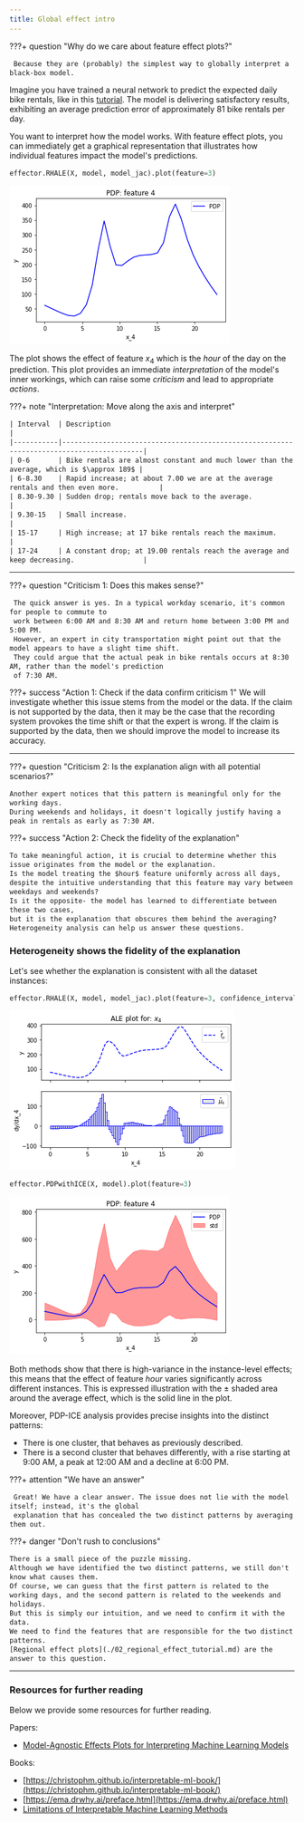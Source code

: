 ```yaml
---
title: Global effect intro
---
```


???+ question "Why do we care about feature effect plots?"
     
     Because they are (probably) the simplest way to globally interpret a black-box model.


Imagine you have trained a neural network to predict the expected daily bike rentals,
like in this [tutorial](./tutorials/03_bike_sharing_dataset.md).
The model is delivering satisfactory results, 
exhibiting an average prediction error of approximately $81$ bike rentals per day.

You want to interpret how the model works. 
With feature effect plots, you can immediately get a graphical representation that illustrates 
how individual features impact the model's predictions.

```python
effector.RHALE(X, model, model_jac).plot(feature=3)
```

![Feature effect plot](./tutorials/03_bike_sharing_dataset_files/03_bike_sharing_dataset_13_0.png)

The plot shows the effect of feature $x_4$ which is the $hour$ of the day on the prediction.
This plot provides an immediate *interpretation* of the model's inner workings,
which can raise some *criticism* and lead to appropriate *actions*.

???+ note "Interpretation: Move along the axis and interpret"
     
    | Interval  | Description                                                                              |
    |-----------|------------------------------------------------------------------------------------------|
    | 0-6       | Bike rentals are almost constant and much lower than the average, which is $\approx 189$ |
    | 6-8.30    | Rapid increase; at about 7.00 we are at the average rentals and then even more.          |
    | 8.30-9.30 | Sudden drop; rentals move back to the average.                                           |
    | 9.30-15   | Small increase.                                                                          |
    | 15-17     | High increase; at 17 bike rentals reach the maximum.                                     |
    | 17-24     | A constant drop; at 19.00 rentals reach the average and keep decreasing.                 |

--- 

???+ question "Criticism 1: Does this makes sense?"

     The quick answer is yes. In a typical workday scenario, it's common for people to commute to 
     work between 6:00 AM and 8:30 AM and return home between 3:00 PM and 5:00 PM.
     However, an expert in city transportation might point out that the model appears to have a slight time shift. 
     They could argue that the actual peak in bike rentals occurs at 8:30 AM, rather than the model's prediction 
     of 7:30 AM.

???+ success "Action 1: Check if the data confirm criticism 1"
     We will investigate whether this issue stems from the model or the data.
     If the claim is not supported by the data, then it may be the case that the recording system 
     provokes the time shift or that the expert is wrong.
     If the claim is supported by the data, then we should improve the model to increase its accuracy.

---

???+ question "Criticism 2: Is the explanation align with all potential scenarios?"

    Another expert notices that this pattern is meaningful only for the working days.
    During weekends and holidays, it doesn't logically justify having a peak in rentals as early as 7:30 AM.

???+ success "Action 2: Check the fidelity of the explanation"

    To take meaningful action, it is crucial to determine whether this issue originates from the model or the explanation.
    Is the model treating the $hour$ feature uniformly across all days, despite the intuitive understanding that this feature may vary between weekdays and weekends?
    Is it the opposite- the model has learned to differentiate between these two cases, 
    but it is the explanation that obscures them behind the averaging? 
    Heterogeneity analysis can help us answer these questions.

### Heterogeneity shows the fidelity of the explanation

Let's see whether the explanation is consistent with all the dataset instances:


```python
effector.RHALE(X, model, model_jac).plot(feature=3, confidence_interval=True)
```

![Feature effect plot](./tutorials/03_bike_sharing_dataset_files/03_bike_sharing_dataset_16_0.png)

```python
effector.PDPwithICE(X, model).plot(feature=3)
```

![Feature effect plot](./tutorials/03_bike_sharing_dataset_files/03_bike_sharing_dataset_17_0.png)

Both methods show that there is high-variance in the instance-level effects;
this means that the effect of feature $hour$ varies significantly across different instances.
This is expressed illustration with the $\pm$ shaded area around the average effect, which is the solid line in the plot.


Moreover, PDP-ICE analysis provides precise insights into the distinct patterns:

- There is one cluster, that behaves as previously described. 
- There is a second cluster that behaves differently, with a rise starting at 9:00 AM, a peak at 12:00 AM and a decline at 6:00 PM.

???+ attention "We have an answer"
     
     Great! We have a clear answer. The issue does not lie with the model itself; instead, it's the global 
     explanation that has concealed the two distinct patterns by averaging them out.

???+ danger "Don't rush to conclusions"

    There is a small piece of the puzzle missing.
    Although we have identified the two distinct patterns, we still don't know what causes them.
    Of course, we can guess that the first pattern is related to the working days, and the second pattern is related to the weekends and holidays.
    But this is simply our intuition, and we need to confirm it with the data. 
    We need to find the features that are responsible for the two distinct patterns.
    [Regional effect plots](./02_regional_effect_tutorial.md) are the answer to this question.

---
### Resources for further reading

Below we provide some resources for further reading.

Papers:

- [Model-Agnostic Effects Plots for Interpreting Machine Learning Models](http://www1.beuth-hochschule.de/FB_II/reports/Report-2020-001.pdf) 


Books:

- [https://christophm.github.io/interpretable-ml-book/](https://christophm.github.io/interpretable-ml-book/)
- [https://ema.drwhy.ai/preface.html](https://ema.drwhy.ai/preface.html)
- [Limitations of Interpretable Machine Learning Methods](https://slds-lmu.github.io/iml_methods_limitations/)